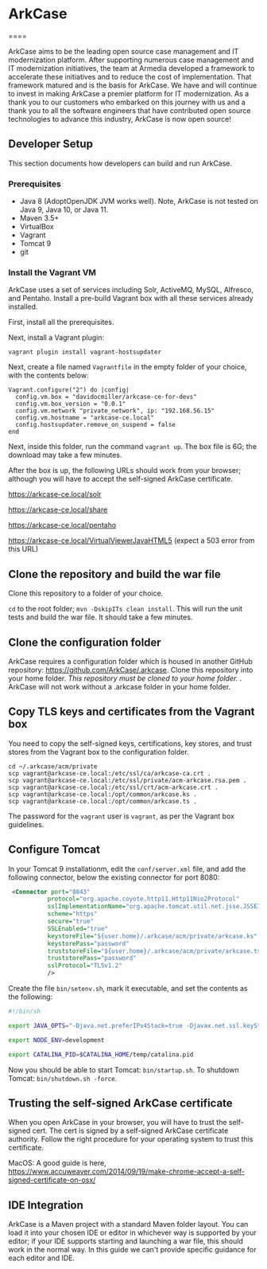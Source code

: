 # ArkCase
====

ArkCase aims to be the leading open source case management and IT modernization platform. After supporting numerous case management and IT modernization initiatives, the team at Armedia developed a framework to accelerate these initiatives and to reduce the cost of implementation.  That framework matured and is the basis for ArkCase.  We have and will continue to invest in making ArkCase a premier platform for IT modernization.  As a thank you to our customers who embarked on this journey with us and a thank you to all the software engineers that have contributed open source technologies to advance this industry, ArkCase is now open source!

## Developer Setup
This section documents how developers can build and run ArkCase.

### Prerequisites
* Java 8 (AdoptOpenJDK JVM works well).  Note, ArkCase is not tested on Java 9, Java 10, or Java 11.
* Maven 3.5+
* VirtualBox
* Vagrant
* Tomcat 9
* git

### Install the Vagrant VM
ArkCase uses a set of services including Solr, ActiveMQ, MySQL, Alfresco, and Pentaho.  Install a pre-build Vagrant box with all these services already installed.

First, install all the prerequisites.

Next, install a Vagrant plugin:

```
vagrant plugin install vagrant-hostsupdater
```

Next, create a file named `Vagrantfile` in the empty folder of your choice, with the contents below:
```
Vagrant.configure("2") do |config|
  config.vm.box = "davidocmiller/arkcase-ce-for-devs"
  config.vm.box_version = "0.0.1"
  config.vm.network "private_network", ip: "192.168.56.15"
  config.vm.hostname = "arkcase-ce.local"
  config.hostsupdater.remove_on_suspend = false
end
```

Next, inside this folder, run the command `vagrant up`.  The box file is 6G; the download may take a few minutes.

After the box is up, the following URLs should work from your browser; although you will have to accept the self-signed ArkCase certificate.

https://arkcase-ce.local/solr

https://arkcase-ce.local/share

https://arkcase-ce.local/pentaho

https://arkcase-ce.local/VirtualViewerJavaHTML5 (expect a 503 error from this URL)

## Clone the repository and build the war file

Clone this repository to a folder of your choice.

`cd` to the root folder; `mvn -DskipITs clean install`.  This will run the unit tests and build the war file.  It should take a few minutes.

## Clone the configuration folder

ArkCase requires a configuration folder which is housed in another GitHub repository: https://github.com/ArkCase/.arkcase.  Clone this repository into your home folder.  *This repository must be cloned to your home folder.* . ArkCase will not work without a .arkcase folder in your home folder.

## Copy TLS keys and certificates from the Vagrant box

You need to copy the self-signed keys, certifications, key stores, and trust stores from the Vagrant box to the configuration folder.

```
cd ~/.arkcase/acm/private
scp vagrant@arkcase-ce.local:/etc/ssl/ca/arkcase-ca.crt .
scp vagrant@arkcase-ce.local:/etc/ssl/private/acm-arkcase.rsa.pem .
scp vagrant@arkcase-ce.local:/etc/ssl/crt/acm-arkcase.crt .
scp vagrant@arkcase-ce.local:/opt/common/arkcase.ks .
scp vagrant@arkcase-ce.local:/opt/common/arkcase.ts .
```

The password for the `vagrant` user is `vagrant`, as per the Vagrant box guidelines.

## Configure Tomcat

In your Tomcat 9 installationm, edit the `conf/server.xml` file, and add the following connector, below the existing connector for port 8080:

```xml
 <Connector port="8843"
	       protocol="org.apache.coyote.http11.Http11Nio2Protocol"
	       sslImplementationName="org.apache.tomcat.util.net.jsse.JSSEImplementation"
	       scheme="https"
	       secure="true"
	       SSLEnabled="true"
	       keystoreFile="${user.home}/.arkcase/acm/private/arkcase.ks"
	       keystorePass="password"
	       truststoreFile="${user.home}/.arkcase/acm/private/arkcase.ts"
	       truststorePass="password"
	       sslProtocol="TLSv1.2"
	       />
```

Create the file `bin/setenv.sh`, mark it executable, and set the contents as the following:

```bash
#!/bin/sh

export JAVA_OPTS="-Djava.net.preferIPv4Stack=true -Djavax.net.ssl.keyStorePassword=password -Djavax.net.ssl.trustStorePassword=password -Djavax.net.ssl.keyStore=file:${user.home}/.arkcase/acm/private/arkcase.ks -Djavax.net.ssl.trustStore=file:${user.home}/.arkcase/acm/private/arkcase.ts -Dspring.profiles.active=ldap -Xms1024M -Xmx1024M"

export NODE_ENV=development

export CATALINA_PID=$CATALINA_HOME/temp/catalina.pid
```
Now you should be able to start Tomcat: `bin/startup.sh`.  To shutdown Tomcat: `bin/shutdown.sh -force`.

## Trusting the self-signed ArkCase certificate

When you open ArkCase in your browser, you will have to trust the self-signed cert.  The cert is signed by a self-signed ArkCase certificate authority.  Follow the right procedure for your operating system to trust this certificate.

MacOS: A good guide is here, https://www.accuweaver.com/2014/09/19/make-chrome-accept-a-self-signed-certificate-on-osx/

## IDE Integration

ArkCase is a Maven project with a standard Maven folder layout.  You can load it into your chosen IDE or editor in whichever way is supported by your editor; if your IDE supports starting and launching a war file, this should work in the normal way.  In this guide we can't provide specific guidance for each editor and IDE.



